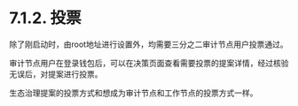# 7.1.2. 投票

除了刚启动时，由root地址进行设置外，均需要三分之二审计节点用户投票通过。

审计节点用户在登录钱包后，可以在决策页面查看需要投票的提案详情，经过核验无误后，对提案进行投票。

生态治理提案的投票方式和想成为审计节点和工作节点的投票方式一样。
